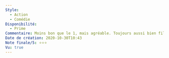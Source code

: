 ```yaml
---
Style:
  - Action
  - Comédie
Disponibilité:
  - Prime
Commentaire: Moins bon que le 1, mais agréable. Toujours aussi bien filmé et GFXé.
Date de création: 2020-10-30T10:43
Note finale/5: ⭐⭐⭐
Vu: true
---
```


